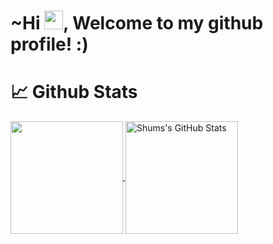 # ~Hi <img src="https://raw.githubusercontent.com/MartinHeinz/MartinHeinz/master/wave.gif" width="30px">, Welcome to my github profile! :)
# :chart_with_upwards_trend: Github Stats
<a href="https://github.com/starshums/starshums">
  <img
    align="center"
    src="https://github-readme-stats.vercel.app/api/top-langs/?username=starshums&layout=compact&theme=synthwave&langs_count=8"
    height="180px"
  />
</a>

<a href="https://github.com/starshums/starshums">
  <img
    align="center"
    src="https://github-readme-stats.vercel.app/api?username=starshums&count_private=true&show_icons=true&theme=synthwave"
    alt="Shums's GitHub Stats"
    height="180px"
  />
</a>
